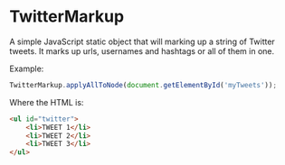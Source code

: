 TwitterMarkup
=============

A simple JavaScript static object that will marking up a string of Twitter tweets. It marks up urls, usernames and hashtags or all of them in one.

Example: 
```javascript
TwitterMarkup.applyAllToNode(document.getElementById('myTweets'));
```
Where the HTML is:
```html
<ul id="twitter">
    <li>TWEET 1</li>
    <li>TWEET 2</li>
    <li>TWEET 3</li>
</ul>
```
